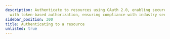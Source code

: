 ```yaml
---
description: Authenticate to resources using OAuth 2.0, enabling secure API access
  with token-based authorization, ensuring compliance with industry security standards.
sidebar_position: 300
title: Authenticating to a resource
unlisted: true
---
```

